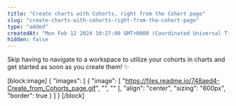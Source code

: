 ```yaml
---
title: "Create charts with Cohorts, right from the Cohort page"
slug: "create-charts-with-cohorts-right-from-the-cohort-page"
type: "added"
createdAt: "Mon Feb 12 2024 10:27:00 GMT+0000 (Coordinated Universal Time)"
hidden: false
---
```

Skip having to navigate to a workspace to utilize your cohorts in charts and get started as soon as you create them! :sparkles:

[block:image]
{
  "images": [
    {
      "image": [
        "https://files.readme.io/748aed4-Create_from_Cohorts_page.gif",
        "",
        ""
      ],
      "align": "center",
      "sizing": "600px",
      "border": true
    }
  ]
}
[/block]